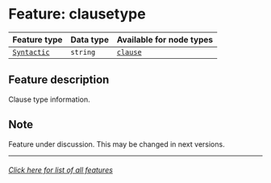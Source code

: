 # Feature: clausetype

Feature type | Data type | Available for node types
---  | --- | --- 
[`Syntactic`](home.md#Syntactic-features) | `string` | [`clause`](clausenodefeatures.md#readme)

## Feature description

Clause type information.

## Note
Feature under discussion. This may be changed in next versions.

---
###### [Click here for list of all features](home.md#readme)
